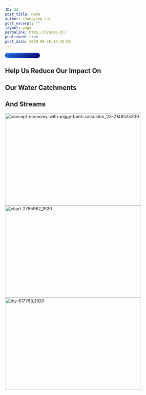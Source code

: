 ```yaml
---
ID: 32
post_title: Home
author: changying cui
post_excerpt: ""
layout: page
permalink: http://h2ocap.ml/
published: true
post_date: 2020-08-26 14:42:08
---
```

<!-- wp:themify-builder/canvas /-->

<!-- wp:buttons -->
<div class="wp-block-buttons"><!-- wp:button {"borderRadius":50,"style":{"color":{"gradient":"linear-gradient(299deg,rgb(2,3,129) 0%,rgb(40,116,252) 87%)"}},"textColor":"white","className":"is-style-outline"} -->
<div class="wp-block-button is-style-outline"><a class="wp-block-button__link has-white-color has-text-color has-background" style="border-radius:50px;background:linear-gradient(299deg,rgb(2,3,129) 0%,rgb(40,116,252) 87%)">Find out more >></a></div>
<!-- /wp:button --></div>
<!-- /wp:buttons -->

<!-- wp:paragraph -->
<p></p>
<!-- /wp:paragraph -->

<!-- wp:buttons -->
<div class="wp-block-buttons"></div>
<!-- /wp:buttons -->

<!-- wp:paragraph -->
<p></p>
<!-- /wp:paragraph --><!--themify_builder_static--><h2><strong>Help Us Reduce </strong><strong>Our Impact On </strong></h2> <h2><strong>Our Water Catchments </strong></h2> <h2><strong>And Streams</strong></h2>

<img loading="lazy" src="http://h2ocap.ml/wp-content/uploads/2020/08/concept-economy-with-piggy-bank-calculator_23-2148525309-445x301.jpg" width="445" height="301" title="concept-economy-with-piggy-bank-calculator_23-2148525309" alt="concept-economy-with-piggy-bank-calculator_23-2148525309" />
<img loading="lazy" src="http://h2ocap.ml/wp-content/uploads/2020/08/chart-2785962_1920-1024x678-445x301.jpg" width="445" height="301" title="chart-2785962_1920" alt="chart-2785962_1920" />
<img loading="lazy" src="http://h2ocap.ml/wp-content/uploads/2020/08/diy-617763_1920-1024x683-445x301.jpg" width="445" height="301" title="diy-617763_1920" alt="diy-617763_1920" /><!--/themify_builder_static-->